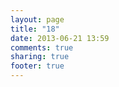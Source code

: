 ```yaml
---
layout: page
title: "18"
date: 2013-06-21 13:59
comments: true
sharing: true
footer: true
---
```




